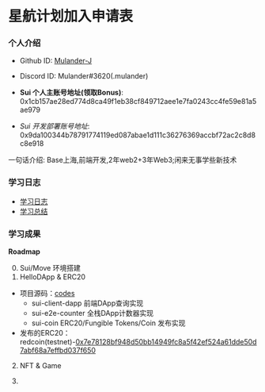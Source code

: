 # 星航计划加入申请表

### 个人介绍

* Github ID: [Mulander-J](https://github.com/Mulander-J)

* Discord ID: Mulander#3620(.mulander)

* **Sui 个人主账号地址(领取Bonus)**: 0x1cb157ae28ed774d8ca49f1eb38cf849712aee1e7fa0243cc4fe59e81a5ae979

* *Sui 开发部署账号地址*: 0x9da100344b78791774119ed087abae1d111c36276369accbf72ac2c8d8c8e918

一句话介绍: Base上海,前端开发,2年web2+3年Web3;闲来无事学些新技术

### 学习日志

- [学习日志](journal.md)
- [学习总结](summary.md)

### 学习成果

**Roadmap**

0. Sui/Move 环境搭建
1. HelloDApp & ERC20
- 项目源码：[codes](./codes/)
    - sui-client-dapp 前端DApp查询实现
    - sui-e2e-counter 全栈DApp计数器实现
    - sui-coin ERC20/Fungible Tokens/Coin 发布实现
- 发布的ERC20：redcoin(testnet)-[0x7e78128bf948d50bb14949fc8a5f42ef524a61dde50d7abf68a7effbd037f650](https://suiexplorer.com/object/0x7e78128bf948d50bb14949fc8a5f42ef524a61dde50d7abf68a7effbd037f650?network=testnet)

2. NFT & Game

3.

